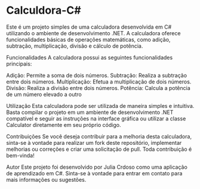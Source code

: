 # Calculdora-C# 
Este é um projeto simples de uma calculadora desenvolvida em C# utilizando o ambiente de desenvolvimento .NET. A calculadora oferece funcionalidades básicas de operações matemáticas, como adição, subtração, multiplicação, divisão e cálculo de potência.

Funcionalidades
A calculadora possui as seguintes funcionalidades principais:

Adição: Permite a soma de dois números.
Subtração: Realiza a subtração entre dois números.
Multiplicação: Efetua a multiplicação de dois números.
Divisão: Realiza a divisão entre dois números.
Potência: Calcula a potência de um número elevado a outro

Utilização
Esta calculadora pode ser utilizada de maneira simples e intuitiva. Basta compilar o projeto em um ambiente de desenvolvimento .NET compatível e seguir as instruções na interface gráfica ou utilizar a classe Calculator diretamente em seu próprio código.

Contribuições
Se você deseja contribuir para a melhoria desta calculadora, sinta-se à vontade para realizar um fork deste repositório, implementar melhorias ou correções e criar uma solicitação de pull. Toda contribuição é bem-vinda!

Autor
Este projeto foi desenvolvido por Julia Crdoso como uma aplicação de aprendizado em C#. Sinta-se à vontade para entrar em contato para mais informações ou sugestões.
